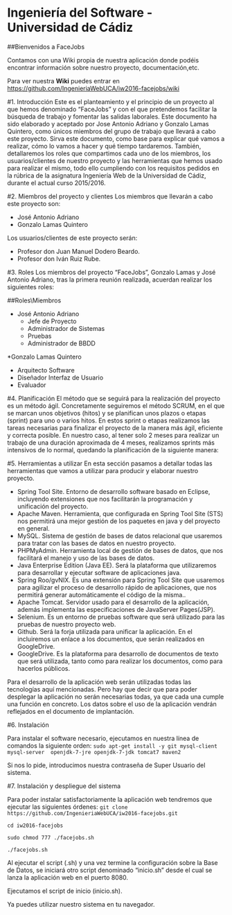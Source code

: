 # Ingeniería del Software - Universidad de Cádiz
##Bienvenidos a FaceJobs

Contamos con una Wiki propia de nuestra aplicación donde podéis encontrar información sobre nuestro proyecto, documentación,etc.

Para ver nuestra **Wiki** puedes entrar en https://github.com/IngenieriaWebUCA/iw2016-facejobs/wiki


#1.	Introducción
Este es el planteamiento y el principio de un proyecto al que hemos denominado “FaceJobs” y con el que pretendemos facilitar la búsqueda de trabajo y fomentar las salidas laborales. Este documento ha sido elaborado y aceptado por Jose Antonio Adriano y Gonzalo Lamas Quintero, como únicos miembros del grupo de trabajo que llevará a cabo este proyecto. Sirva este documento, como base para explicar qué vamos a realizar, cómo lo vamos a hacer y qué tiempo tardaremos.  También, detallaremos los roles que compartimos cada uno de los miembros, los usuarios/clientes de nuestro proyecto y las herramientas que hemos usado para realizar el mismo, todo ello cumpliendo con los requisitos pedidos en la rúbrica de la asignatura Ingeniería Web de la Universidad de Cádiz, durante el actual curso 2015/2016.

#2.	Miembros del proyecto y clientes
Los miembros que llevarán a cabo este proyecto son:
* José Antonio Adriano
*	Gonzalo Lamas Quintero

Los usuarios/clientes de este proyecto serán:
* Profesor don Juan Manuel Dodero Beardo.
* Profesor don Iván Ruiz Rube.

#3.	Roles
Los miembros del proyecto “FaceJobs”, Gonzalo Lamas y José Antonio Adriano, tras la primera reunión realizada, acuerdan realizar los siguientes roles:

##Roles\Miembros
* José Antonio Adriano
  * Jefe de Proyecto
  * Administrador de Sistemas	
  * Pruebas	
  * Administrador de BBDD	

*Gonzalo Lamas Quintero
  * Arquitecto Software		
  * Diseñador Interfaz de Usuario
  * Evaluador

#4.	Planificación
El método que se seguirá para la realización del proyecto es un método ágil. Concretamente seguiremos el método SCRUM, en el que se marcan unos objetivos (hitos) y se planifican unos plazos o etapas (sprint) para uno o varios hitos. En estos sprint o etapas realizamos las tareas necesarias para finalizar el proyecto de la manera más ágil, eficiente y correcta posible. En nuestro caso, al tener solo 2 meses para realizar un trabajo de una duración aproximada de 4 meses, realizamos sprints más intensivos de lo normal, quedando la planificación de la siguiente manera:
 
#5.	Herramientas a utilizar
En esta sección pasamos a detallar todas las herramientas que vamos a utilizar para producir y elaborar nuestro proyecto.
*	Spring Tool Site. Entorno de desarrollo software basado en Eclipse, incluyendo extensiones que nos facilitarán la programación y unificación del proyecto.
*	Apache Maven. Herramienta, que configurada en Spring Tool Site (STS) nos permitirá una mejor gestión de los paquetes en java y del proyecto en general.
*	MySQL. Sistema de gestión de bases de datos relacional que usaremos para tratar con las bases de datos en nuestro proyecto.
*	PHPMyAdmin. Herramienta local de gestión de bases de datos, que nos facilitará el manejo y uso de las bases de datos.
*	Java Enterprise Edition (Java EE). Será la plataforma que utilizaremos para desarrollar y ejecutar software de aplicaciones java.
*	Spring Roo/gvNIX. Es una extensión para Spring Tool Site que usaremos para agilizar el proceso de desarrollo rápido de aplicaciones, que nos permitirá generar automáticamente el código de la misma..
*	Apache Tomcat. Servidor usado para el desarrollo de la aplicación, además implementa las especificaciones de JavaServer Pages(JSP).
*	Selenium. Es un entorno de pruebas software que será utilizado para las pruebas de nuestro proyecto web.
*	Github. Será la forja utilizada para unificar la aplicación. En el incluiremos un enlace a los documentos, que serán realizados en GoogleDrive.
*	GoogleDrive. Es la plataforma para desarrollo de documentos de texto que será utilizada, tanto como para realizar los documentos, como para hacerlos públicos.

Para el desarrollo de la aplicación web serán utilizadas todas las tecnologías aquí mencionadas. Pero hay que decir que para poder desplegar la aplicación no serán necesarias todas, ya que cada una cumple una función en concreto. Los datos sobre el uso de la aplicación vendrán reflejados en el documento de implantación.

#6. Instalación

Para instalar el software necesario, ejecutamos en nuestra línea de comandos la siguiente orden:
`sudo apt-get install -y git mysql-client mysql-server  openjdk-7-jre openjdk-7-jdk tomcat7 maven2`

Si nos lo pide, introducimos nuestra contraseña de Super Usuario del sistema.

#7. Instalación y despliegue del sistema

Para poder instalar satisfactoriamente la aplicación web tendremos que ejecutar las siguientes órdenes:
`git clone https://github.com/IngenieriaWebUCA/iw2016-facejobs.git`

`cd iw2016-facejobs`

`sudo chmod 777 ./facejobs.sh`

`./facejobs.sh`

Al ejecutar el script (.sh) y una vez termine la configuración sobre la Base de Datos, se iniciará otro script denominado “inicio.sh” desde el cual se lanza la aplicación web en el puerto 8080.

Ejecutamos el script de inicio (inicio.sh).

Ya puedes utilizar nuestro sistema en tu navegador.
